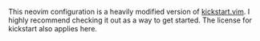 This neovim configuration is a heavily modified version of [kickstart.vim](https://github.com/nvim-lua/kickstart.nvim). I highly recommend checking it out as a way to get started. The license for kickstart also applies here.
